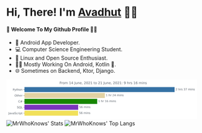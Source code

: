 # Hi, There! I'm [Avadhut](https://avdhut.ml) 🙋‍♂️

#### 🎍 Welcome To My Github Profile 👨‍💻

- 📱 Android App Developer.
- 💻 Computer Science Engineering Student.
- 🐧 Linux and Open Source Enthusiast.
- 👨‍💻 Mostly Working On Android, Kotlin 💙.
- 🌐 Sometimes on Backend, Ktor, Django.

<img src="https://github.com/mrwhoknows55/mrwhoknows55/blob/master/images/stat.svg" alt="Wakatime Weekly"/>
<img src="https://github-readme-stats.vercel.app/api?username=mrwhoknows55" alt="MrWhoKnows' Stats" /><!-- Force inline -->
<img src="https://github-readme-stats.vercel.app/api/top-langs/?username=mrwhoknows55" alt="MrWhoKnows' Top Langs" /> <!-- Force inline -->
